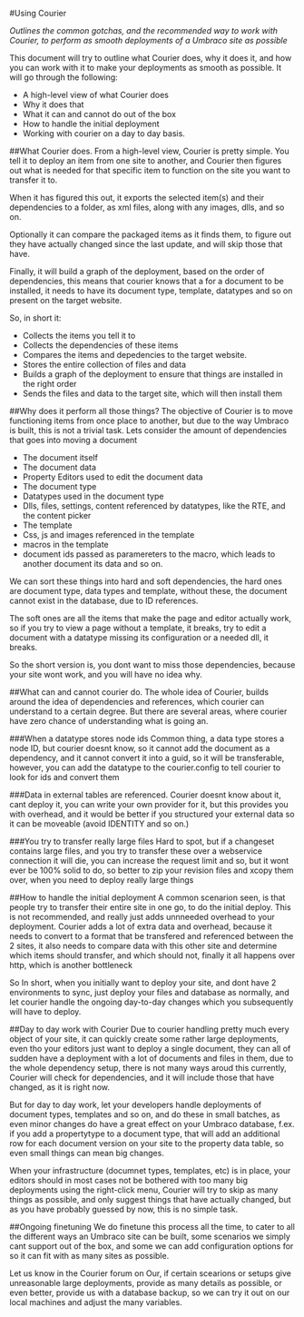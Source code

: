 #Using Courier

_Outlines the common gotchas, and the recommended way to work with Courier, to perform as smooth deployments of a Umbraco site as possible_

This document will try to outline what Courier does, why it does it, and how you can work with it to make your deployments as smooth as possible.
It will go through the following: 

- A high-level view of what Courier does
- Why it does that
- What it can and cannot do out of the box
- How to handle the initial deployment
- Working with courier on a day to day basis.


##What Courier does.
From a high-level view, Courier is pretty simple. You tell it to deploy an item from one site to another, and Courier then figures out what is needed
for that specific item to function on the site you want to transfer it to. 

When it has figured this out, it exports the selected item(s) and their dependencies to a folder, as xml files, along with any images, dlls, and so on. 

Optionally it can compare the packaged items as it finds them, to figure out they have actually changed since the last update, and will skip those that have. 

Finally, it will build a graph of the deployment, based on the order of dependencies, this means that courier knows that a for a document to be installed, it needs to have its document type, template, datatypes and so on present on the target website. 

So, in short it:

- Collects the items you tell it to
- Collects the dependencies of these items 
- Compares the items and depedencies to the target website. 
- Stores the entire collection of files and data
- Builds a graph of the deployment to ensure that things are installed in the right order
- Sends the files and data to the target site, which will then install them

##Why does it perform all those things? 
The objective of Courier is to move functioning items from once place to another, but due to the way Umbraco is built, this is not a trivial task.
Lets consider the amount of dependencies that goes into moving a document

- The document itself
- The document data
- Property Editors used to edit the document data
- The document type
- Datatypes used in the document type
- Dlls, files, settings, content referenced by datatypes, like the RTE, and the content picker
- The template
- Css, js and images referenced in the template
- macros in the template
- document ids passed as paramereters to the macro, which leads to another document its data and so on.

We can sort these things into hard and soft dependencies, the hard ones are document type, data types and template, without these, the document
cannot exist in the database, due to ID references. 

The soft ones are all the items that make the page and editor actually work, so if you try to view a page without a template, it breaks, try to edit
a document with a datatype missing its configuration or a needed dll, it breaks. 

So the short version is, you dont want to miss those dependencies, because your site wont work, and you will have no idea why. 

##What can and cannot courier do.
The whole idea of Courier, builds around the idea of dependencies and references, which courier can understand to a certain degree.
But there are several areas, where courier have zero chance of understanding what is going an. 

###When a datatype stores node ids
Common thing, a data type stores a node ID, but courier doesnt know, so it cannot add the document as a dependency, and it cannot convert it into
a guid, so it will be transferable, however, you can add the datatype to the courier.config to tell courier to look for ids and convert them

###Data in external tables are referenced.
Courier doesnt know about it, cant deploy it, you can write your own provider for it, but this provides you with overhead, and it would
be better if you structured your external data so it can be moveable (avoid IDENTITY and so on.)

###You try to transfer really large files
Hard to spot, but if a changeset contains large files, and you try to transfer these over a webservice connection
it will die, you can increase the request limit and so, but it wont ever be 100% solid to do, so better to zip your
revision files and xcopy them over, when you need to deploy really large things


##How to handle the initial deployment
A common scenarion seen, is that people try to transfer their entire site in one go, to do the initial deploy. This is not recommended, and really just adds
unnneeded overhead to your deployment. Courier adds a lot of extra data and overhead, because it needs to convert to a format that be transfered and
referenced between the 2 sites, it also needs to compare data with this other site and determine which items should transfer, and which should not, finally it
all happens over http, which is another bottleneck

So In short, when you initially want to deploy your site, and dont have 2 environments to sync, just deploy your files and database as normally, and let courier handle the ongoing day-to-day changes which you subsequently will have to deploy. 


##Day to day work with Courier
Due to courier handling pretty much every object of your site, it can quickly create some rather large deployments, even tho your editors just want to deploy a single document, they can all of sudden have a deployment with a lot of documents and files in them, due to the whole dependency setup, there is not many ways aroud this currently, Courier will check for dependencies, and it will include those that have changed, as it is right now. 

But for day to day work, let your developers handle deployments of document types, templates and so on, and do these in small batches, as even minor changes do have a great effect on your Umbraco database, f.ex. if you add a propertytype to a document type, that will add an additional row for each document version on your site to the property data table, so even small things can mean big changes.

When your infrastructure (documnet types, templates, etc) is in place, your editors should in most cases not be bothered with too many big deployments using the right-click menu, Courier will try to skip as many things as possible, and only suggest things that have actually changed, but as you have probably guessed by now, this is no simple task. 

##Ongoing finetuning
We do finetune this process all the time, to cater to all the different ways an Umbraco site can be built, some scenarios we simply cant support out of the box, and some we can add configuration options for so it can fit with as many sites as possible. 

Let us know in the Courier forum on Our, if certain scearions or setups give unreasonable large deployments, provide as many details as possible, or even better, provide us with a database backup, so we can try it out on our local machines and adjust the many variables. 


